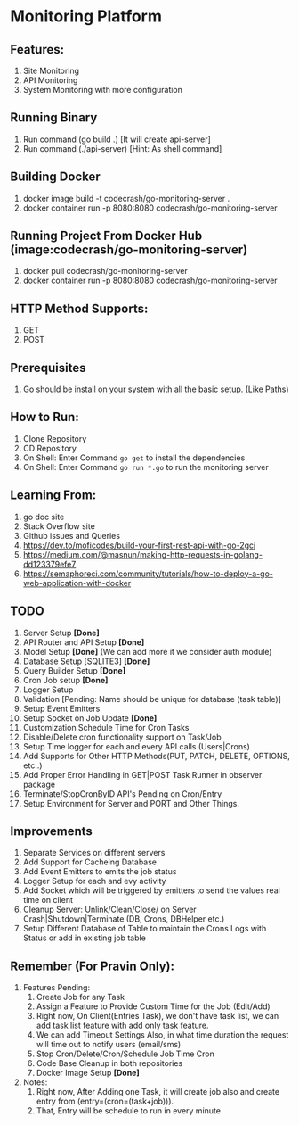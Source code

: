 # Monitoring Platform


## Features: 

1. Site Monitoring
2. API Monitoring
3. System Monitoring with more configuration


## Running Binary

1. Run command (go build .) [It will create api-server]
2. Run command (./api-server) [Hint: As shell command]

## Building Docker

1. docker image build -t codecrash/go-monitoring-server .
2. docker container run -p 8080:8080 codecrash/go-monitoring-server

## Running Project From Docker Hub (image:codecrash/go-monitoring-server)

1. docker pull codecrash/go-monitoring-server
2. docker container run -p 8080:8080 codecrash/go-monitoring-server

## HTTP Method Supports:

1. GET
2. POST

## Prerequisites

1. Go should be install on your system with all the basic setup. (Like Paths)

## How to Run:

1. Clone Repository
2. CD Repository
3. On Shell: Enter Command ```go get``` to install the dependencies
4. On Shell: Enter Command ```go run *.go``` to run the monitoring server

## Learning From:

1. go doc site
2. Stack Overflow site
3. Github issues and Queries
4. https://dev.to/moficodes/build-your-first-rest-api-with-go-2gcj
5. https://medium.com/@masnun/making-http-requests-in-golang-dd123379efe7
6. https://semaphoreci.com/community/tutorials/how-to-deploy-a-go-web-application-with-docker


## TODO

1. Server Setup **[Done]**
2. API Router and API Setup **[Done]**
3. Model Setup **[Done]** (We can add more it we consider auth module)
4. Database Setup [SQLITE3] **[Done]**
5. Query Builder Setup **[Done]**
6. Cron Job setup **[Done]**
7. Logger Setup 
8. Validation [Pending: Name should be unique for database (task table)]
9. Setup Event Emitters
10. Setup Socket on Job Update **[Done]**
11. Customization Schedule Time for Cron Tasks 
12. Disable/Delete cron functionality support on Task/Job
13. Setup Time logger for each and every API calls (Users|Crons)
14. Add Supports for Other HTTP Methods(PUT, PATCH, DELETE, OPTIONS, etc..)
15. Add Proper Error Handling in GET|POST Task Runner in observer package
16. Terminate/StopCronByID API's Pending on Cron/Entry
17. Setup Environment for Server and PORT and Other Things.


## Improvements

1. Separate Services on different servers
2. Add Support for Cacheing Database
3. Add Event Emitters to emits the job status
4. Logger Setup for each and evy activity
5. Add Socket which will be triggered by emitters to send the values real time on client 
6. Cleanup Server: Unlink/Clean/Close/ on Server Crash|Shutdown|Terminate (DB, Crons, DBHelper etc.)
7. Setup Different Database of Table to maintain the Crons Logs with Status or add in existing job table


## Remember (For Pravin Only):

1. Features Pending:
   1. Create Job for any Task
   2. Assign a Feature to Provide Custom Time for the Job (Edit/Add)
   3. Right now, On Client(Entries Task), we don't have task list, we can add task list feature with add only task feature.
   4. We can add Timeout Settings Also, in what time duration the request will time out to notify users (email/sms)
   5. Stop Cron/Delete/Cron/Schedule Job Time Cron
   6. Code Base Cleanup in both repositories
   7. Docker Image Setup **[Done]**
2. Notes:
   1. Right now, After Adding one Task, it will create job also and create entry from (entry=(cron=(task+job))).
   2. That, Entry will be schedule to run in every minute